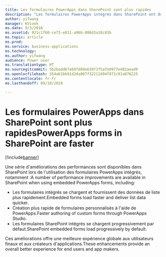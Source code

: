 ```yaml
---
title: Les formulaires PowerApps dans SharePoint sont plus rapides
description: "Les formulaires PowerApps intégrés dans SharePoint ont des performances supérieures pour les utilisateurs finaux et les créateurs d'applications"
author: yifwang
manager: KVivek
ms.date: 9/3/2018
ms.assetid: 021c1f60-ce73-e811-a96b-000d3a18c83b
ms.topic: article
ms.prod: 
ms.service: business-applications
ms.technology: 
ms.author: yifwang
audience: Power user
ms.translationtype: HT
ms.sourcegitcommit: 5b2badd67a697d89e63973f5afe0977e402aead0
ms.openlocfilehash: 354a61bb91d2da007f32212494f871c91a876225
ms.contentlocale: fr-fr
ms.lasthandoff: 09/10/2018

---
```

# <a name="powerapps-forms-in-sharepoint-are-faster"></a><span data-ttu-id="421b3-103">Les formulaires PowerApps dans SharePoint sont plus rapides</span><span class="sxs-lookup"><span data-stu-id="421b3-103">PowerApps forms in SharePoint are faster</span></span>


[!include[banner](../../includes/banner.md)]

<span data-ttu-id="421b3-104">Une série d'améliorations des performances sont disponibles dans SharePoint lors de l'utilisation des formulaires PowerApps intégrés, notamment :</span><span class="sxs-lookup"><span data-stu-id="421b3-104">A number of performance improvements are available in SharePoint when using embedded PowerApps forms, including:</span></span>

- <span data-ttu-id="421b3-105">Les formulaires intégrés se chargent et fournissent des données de liste plus rapidement.</span><span class="sxs-lookup"><span data-stu-id="421b3-105">Embedded forms load faster and deliver list data quicker.</span></span>
- <span data-ttu-id="421b3-106">Création plus rapide de formulaires personnalisés à l'aide de PowerApps.</span><span class="sxs-lookup"><span data-stu-id="421b3-106">Faster authoring of custom forms through PowerApps Studio.</span></span>
- <span data-ttu-id="421b3-107">Les formulaires SharePoint intégrés se chargent progressivement par défaut.</span><span class="sxs-lookup"><span data-stu-id="421b3-107">SharePoint embedded forms load progressively by default.</span></span>

<span data-ttu-id="421b3-108">Ces améliorations offre une meilleure expérience globale aux utilisateurs finaux et aux créateurs d'applications.</span><span class="sxs-lookup"><span data-stu-id="421b3-108">These enhancements provide an overall better experience for end users and app makers.</span></span>


